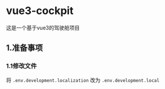 # vue3-cockpit

这是一个基于vue3的驾驶舱项目

## 1.准备事项

### 1.1修改文件

将 `.env.development.localization` 改为 `.env.development.local`
